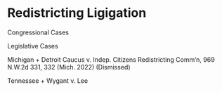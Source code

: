 # Redistricting Ligigation

Congressional Cases



Legislative Cases

Michigan
     + Detroit Caucus v. Indep. Citizens Redistricting Comm’n, 969 N.W.2d 331, 332 (Mich. 2022) (Dismissed)

Tennessee
     + Wygant v. Lee